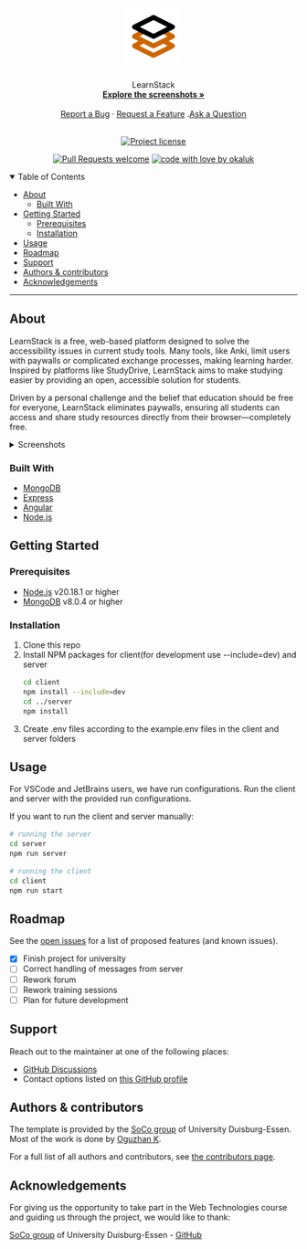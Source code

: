 <h1 align="center">
  <a href="https://github.com/okaluk/ude-wt-project">
    <!-- Please provide path to your logo here -->
    <img src="docs/images/learnstack-app.svg" alt="Logo" width="100" height="100">
  </a>
</h1>

<div align="center">
  LearnStack
  <br />
  <a href="#about"><strong>Explore the screenshots »</strong></a>
  <br />
  <br />
  <a href="https://github.com/okaluk/ude-wt-project/issues/new?assignees=&labels=bug&template=01_BUG_REPORT.md&title=bug%3A+">Report a Bug</a>
  ·
  <a href="https://github.com/okaluk/ude-wt-project/issues/new?assignees=&labels=enhancement&template=02_FEATURE_REQUEST.md&title=feat%3A+">Request a Feature</a>
  .<a href="https://github.com/okaluk/ude-wt-project/discussions">Ask a Question</a>
</div>

<div align="center">
<br />

[![Project license](https://img.shields.io/github/license/okaluk/ude-wt-project.svg?style=flat-square)](LICENSE)

[![Pull Requests welcome](https://img.shields.io/badge/PRs-welcome-ff69b4.svg?style=flat-square)](https://github.com/okaluk/ude-wt-project/issues?q=is%3Aissue+is%3Aopen+label%3A%22help+wanted%22)
[![code with love by okaluk](https://img.shields.io/badge/%3C%2F%3E%20with%20%E2%99%A5%20by-okaluk-ff1414.svg?style=flat-square)](https://github.com/okaluk)

</div>

<details open="open">
<summary>Table of Contents</summary>

- [About](#about)
  - [Built With](#built-with)
- [Getting Started](#getting-started)
  - [Prerequisites](#prerequisites)
  - [Installation](#installation)
- [Usage](#usage)
- [Roadmap](#roadmap)
- [Support](#support)
- [Authors & contributors](#authors--contributors)
- [Acknowledgements](#acknowledgements)

</details>

---

## About

LearnStack is a free, web-based platform designed to solve the accessibility issues in current study tools.
Many tools, like Anki, limit users with paywalls or complicated exchange processes,
making learning harder. Inspired by platforms like StudyDrive, LearnStack aims to
make studying easier by providing an open, accessible solution for students.

Driven by a personal challenge and the belief that education should be free for everyone,
LearnStack eliminates paywalls, ensuring all students can access and share
study resources directly from their browser—completely free.

<details>
<summary>Screenshots</summary>
<br>

|                                 Home Page                                 |
| :-----------------------------------------------------------------------: |
|      <img src="docs/images/home.png" title="Home Page" width="100%">      |
|                              Dashboard Page                               |
| <img src="docs/images/dashboard.png" title="Dashboard Page" width="100%"> |
|                               Register Page                               |
|  <img src="docs/images/register.png" title="Register Page" width="100%">  |
|                                Login Page                                 |
|     <img src="docs/images/login.png" title="Login Page" width="100%">     |
|                                Stacks Page                                |
|    <img src="docs/images/stacks.png" title="Stacks Page" width="100%">    |
|                                Cards Page                                 |
|     <img src="docs/images/cards.png" title="Cards Page" width="100%">     |
|                               Training Page                               |
|  <img src="docs/images/training.png" title="Training Page" width="100%">  |
|                                Forum Page                                 |
|    <img src="docs/images/forum.jpeg" title="Forum Page" width="100%">     |

</details>

### Built With

- [MongoDB](https://www.mongodb.com/)
- [Express](https://expressjs.com/)
- [Angular](https://angular.io/)
- [Node.js](https://nodejs.org/)

## Getting Started

### Prerequisites

- [Node.js](https://nodejs.org/) v20.18.1 or higher
- [MongoDB](https://www.mongodb.com/) v8.0.4 or higher

### Installation

1. Clone this repo
2. Install NPM packages for client(for development use --include=dev) and server
   ```sh
   cd client
   npm install --include=dev
   cd ../server
   npm install
   ```
3. Create .env files according to the example.env files in the client and server folders

## Usage

For VSCode and JetBrains users, we have run configurations.
Run the client and server with the provided run configurations.

If you want to run the client and server manually:

```sh
# running the server
cd server
npm run server
```

```sh
# running the client
cd client
npm run start
```

## Roadmap

See the [open issues](https://github.com/okaluk/ude-wt-project/issues) for a list of proposed features (and known issues).

- [x] Finish project for university
- [ ] Correct handling of messages from server
- [ ] Rework forum
- [ ] Rework training sessions
- [ ] Plan for future development

## Support

Reach out to the maintainer at one of the following places:

- [GitHub Discussions](https://github.com/okaluk/ude-wt-project/discussions)
- Contact options listed on [this GitHub profile](https://github.com/okaluk)

## Authors & contributors

The template is provided by the [SoCo group](https://www.uni-due.de/soco/) of University Duisburg-Essen.
Most of the work is done by [Oguzhan K](https://github.com/okaluk).

For a full list of all authors and contributors, see [the contributors page](https://github.com/okaluk/ude-wt-project/contributors).

## Acknowledgements

For giving us the opportunity to take part in the Web Technologies course and guiding us through the project, we would like to thank:

[SoCo group](https://www.uni-due.de/soco/) of University Duisburg-Essen - [GitHub](https://github.com/ude-soco)
